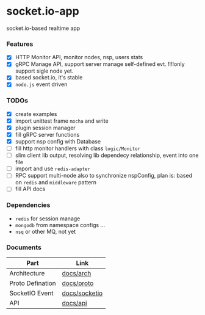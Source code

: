 # socket.io-app
socket.io-based realtime app

### Features

* [x] HTTP Monitor API, monitor nodes, nsp, users stats
* [x] gRPC Manage API, support server manage self-defined evt. !!!!only support sigle node yet.
* [x] based socket.io, it's stable
* [x] `node.js` event driven

### TODOs

* [x] create examples
* [x] import unittest frame `mocha` and write
* [x] plugin session manager
* [x] fill gRPC server functions
* [x] support nsp config with Database
* [ ] fill http monitor handlers with class `logic/Monitor`
* [ ] slim client lib output, resolving lib dependecy relationship, event into one file
* [ ] import and use `redis-adapter`
* [ ] RPC support multi-node also to synchronize nspConfig, plan is: based on `redis` and `middleware` pattern
* [ ] fill API docs

### Dependencies

* `redis` for session manage
* `mongodb` from namespace configs ...
* `nsq` or other MQ, not yet


### Documents

|Part|Link|
|-----|------|
|Architecture|[docs/arch](docs/arch.md)|
|Proto Defination|[docs/proto](docs/proto.md)|
|SocketIO Event|[docs/socketio](docs/socketio.md)|
|API|[docs/api](docs/api.md)|